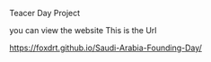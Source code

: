Teacer Day Project

you can view the website This is the Url

https://foxdrt.github.io/Saudi-Arabia-Founding-Day/
